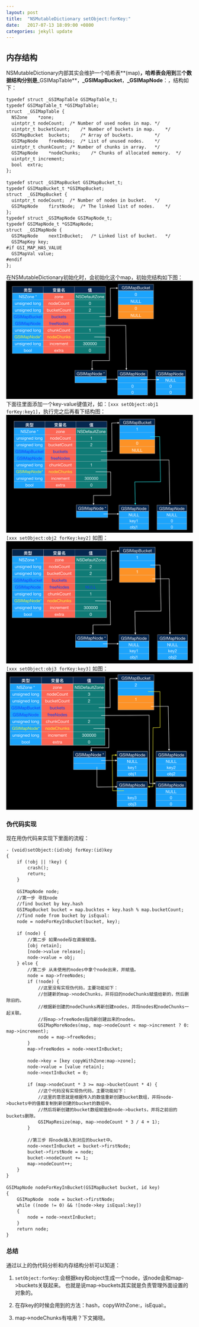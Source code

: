 ```yaml
---
layout: post
title:  "NSMutableDictionary setObject:forKey:"
date:   2017-07-13 18:09:00 +0800
categories: jekyll update
---
```


## 内存结构
NSMutableDictionary内部其实会维护一个哈希表**(map)**，哈希表会用到三个数据结构分别是**_GSIMapTable**，**_GSIMapBucket**，**_GSIMapNode**：，结构如下：

```
typedef struct _GSIMapTable GSIMapTable_t;
typedef GSIMapTable_t *GSIMapTable;
struct	_GSIMapTable {
  NSZone	*zone;
  uintptr_t	nodeCount;	/* Number of used nodes in map.	*/
  uintptr_t	bucketCount;	/* Number of buckets in map.	*/
  GSIMapBucket	buckets;	/* Array of buckets.		*/
  GSIMapNode	freeNodes;	/* List of unused nodes.	*/
  uintptr_t	chunkCount;	/* Number of chunks in array.	*/
  GSIMapNode	*nodeChunks;	/* Chunks of allocated memory.	*/
  uintptr_t	increment;
  bool	extra;
};

typedef struct _GSIMapBucket GSIMapBucket_t;
typedef GSIMapBucket_t *GSIMapBucket;
struct	_GSIMapBucket {
  uintptr_t	nodeCount;	/* Number of nodes in bucket.	*/
  GSIMapNode	firstNode;	/* The linked list of nodes.	*/
};
typedef struct _GSIMapNode GSIMapNode_t;
typedef GSIMapNode_t *GSIMapNode;
struct	_GSIMapNode {
  GSIMapNode	nextInBucket;	/* Linked list of bucket.	*/
  GSIMapKey	key;
#if	GSI_MAP_HAS_VALUE
  GSIMapVal	value;
#endif
};
```

在NSMutableDictionary初始化时，会初始化这个map，初始完结构如下图：
![初始化](https://raw.githubusercontent.com/war3tiger/war3tiger.github.io/master/resources/NSDictionary/01.png)
下面往里面添加一个key-value键值对，如：`[xxx setObject:obj1 forKey:key1]`，执行完之后再看下结构图：
![obj1_key1](https://raw.githubusercontent.com/war3tiger/war3tiger.github.io/master/resources/NSDictionary/02.png)
`[xxx setObject:obj2 forKey:key2]` 如图：
![obj2_key2](https://raw.githubusercontent.com/war3tiger/war3tiger.github.io/master/resources/NSDictionary/03.png)
`[xxx setObject:obj3 forKey:key3]` 如图：
![obj2_key3](https://raw.githubusercontent.com/war3tiger/war3tiger.github.io/master/resources/NSDictionary/04.png)

### 伪代码实现
现在用伪代码来实现下里面的流程：

```
- (void)setObject:(id)obj forKey:(id)key
{
    if (!obj || !key) {
        crash();
        return;
    }
    
    GSIMapNode node;
    //第一步 寻找node
    //find bucket by key.hash
    GSIMapBucket bucket = map.bucktes + key.hash % map.bucketCount;
    //find node from bucket by isEqual:
    node = nodeForKeyInBucket(bucket, key);
    
    if (node) {
        //第二步 如果node存在直接赋值。
        [obj retain];
        [node->value release];
        node->value = obj;
    } else {
        //第二步 从未使用的nodes中拿个node出来，并赋值。
        node = map->freeNodes;
        if (!node) {
            //这里没有实现伪代码，主要功能如下：
            //创建新的map->nodeChunks，并将旧的nodeChunks赋值给新的，然后删除旧的。
            //根据新创建的nodeChunks再新创建nodes，并将nodes和nodeChunks一起关联。
            //将map->freeNodes指向新创建出来的nodes。
            GSIMapMoreNodes(map, map->nodeCount < map->increment ? 0: map->increment);
            node = map->freeNodes;
        }
        map->freeNodes = node->nextInBucket;
        
        node->key = [key copyWithZone:map->zone];
        node->value = [value retain];
        node->nextInBucket = 0;
        
        if (map->nodeCount * 3 >= map->bucketCount * 4) {
            //这个代码没有实现伪代码，主要功能如下：
            //这里的意思就是根据传入的数值重新创建bucket数组，并将node->buckets中的值都复制到新创建的bucket的数组中。
            //然后将新创建的bucket数组赋值给node->buckets，并将之前旧的buckets删除。
            GSIMapResize(map, map->nodeCount * 3 / 4 + 1);
        }
        
        //第三步 将node插入到对应的bucket中。
        node->nextInBucket = bucket->firstNode;
        bucket->firstNode = node;
        bucket->nodeCount += 1;
        map->nodeCount++;
    }
}

GSIMapNode nodeForKeyInBucket(GSIMapBucket bucket, id key)
{
    GSIMapNode	node = bucket->firstNode;
    while ((node != 0) && ![node->key isEqual:key])
    {
        node = node->nextInBucket;
    }
    return node;
}
```

### 总结
通过以上的伪代码分析和内存结构分析可以知道：

1. `setObject:forKey:`会根据key和object生成一个node，该node会和map->buckets关联起来。
也就是说map->buckets其实就是负责管理外面设置的对象的。

2. 在存key的时候会用到的方法：hash，copyWithZone:，isEqual:。

3. map->nodeChunks有啥用？下文揭晓。